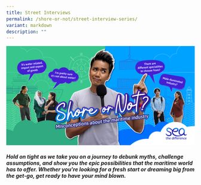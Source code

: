 ```yaml
---
title: Street Interviews
permalink: /shore-or-not/street-interview-series/
variant: markdown
description: ""
---
```

![](/images/mpa_shore%20or%20not_kv_1200x630_3oct23-2%20(1).jpg)

##### Hold on tight as we take you on a journey to debunk myths, challenge assumptions, and show you the epic possibilities that the maritime world has to offer. Whether you're looking for a fresh start or dreaming big from the get-go, get ready to have your mind blown.